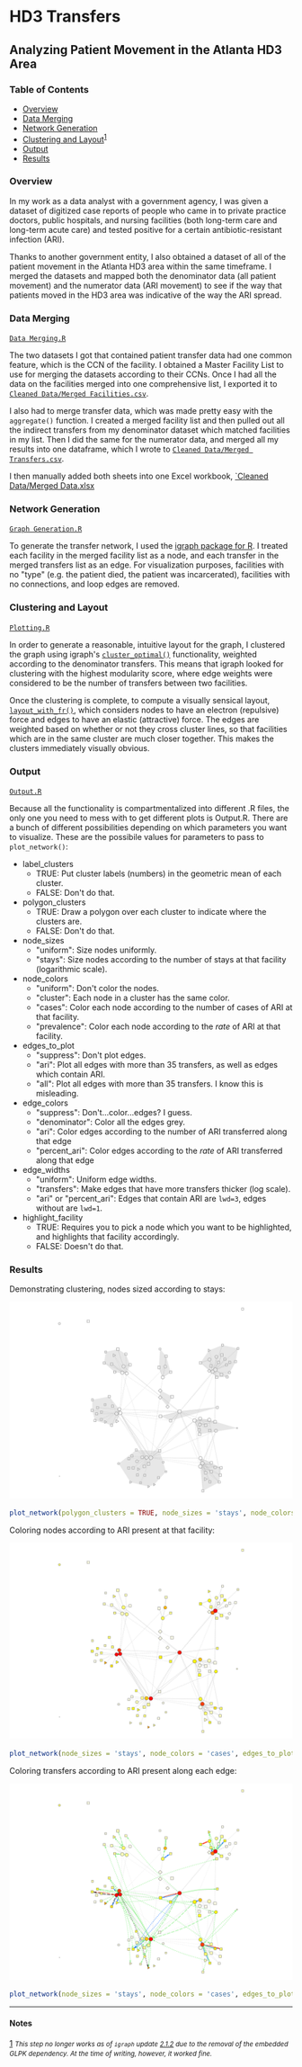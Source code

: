 # HD3 Transfers

## Analyzing Patient Movement in the Atlanta HD3 Area

### Table of Contents

- [Overview](#overview)
- [Data Merging](#data-merging)
- [Network Generation](#network-generation)
- [Clustering and Layout](#clustering-and-layout)<sup id=clustering-and-layout-toc>[1](#footnote-1)</sup>
- [Output](#output)
- [Results](#results)

### Overview

In my work as a data analyst with a government agency, I was given a dataset of digitized case reports of people who came in to private practice doctors, public hospitals, and nursing facilities (both long-term care and long-term acute care) and tested positive for a certain antibiotic-resistant infection (ARI).

Thanks to another government entity, I also obtained a dataset of all of the patient movement in the Atlanta HD3 area within the same timeframe. I merged the datasets and mapped both the denominator data (all patient movement) and the numerator data (ARI movement) to see if the way that patients moved in the HD3 area was indicative of the way the ARI spread.

### Data Merging

[`Data Merging.R`](Data%20Merging.R)

The two datasets I got that contained patient transfer data had one common feature, which is the CCN of the facility. I obtained a Master Facility List to use for merging the datasets according to their CCNs. Once I had all the data on the facilities merged into one comprehensive list, I exported it to [`Cleaned Data/Merged Facilities.csv`](Cleaned%20Data/Merged%20Facilities.csv).

I also had to merge transfer data, which was made pretty easy with the `aggregate()` function. I created a merged facility list and then pulled out all the indirect transfers from my denominator dataset which matched facilities in my list. Then I did the same for the numerator data, and merged all my results into one dataframe, which I wrote to [`Cleaned Data/Merged Transfers.csv`](Cleaned%20Data/Merged%20Transfers.csv).

I then manually added both sheets into one Excel workbook, [\`Cleaned Data/Merged Data.xlsx](Cleaned%20Data/Merged%20Data%20(Template).xlsx)

### Network Generation

[`Graph Generation.R`](Graph%20Generation.R)

To generate the transfer network, I used the [igraph package for R](http://igraph.org/r/). I treated each facility in the merged facility list as a node, and each transfer in the merged transfers list as an edge. For visualization purposes, facilities with no "type" (e.g. the patient died, the patient was incarcerated), facilities with no connections, and loop edges are removed.

### Clustering and Layout

[`Plotting.R`](Plotting.R)

In order to generate a reasonable, intuitive layout for the graph, I clustered the graph using igraph's [`cluster_optimal()`](http://igraph.org/r/doc/cluster_optimal.html) functionality, weighted according to the denominator transfers. This means that igraph looked for clustering with the highest modularity score, where edge weights were considered to be the number of transfers between two facilities.

Once the clustering is complete, to compute a visually sensical layout, [`layout_with_fr()`](http://igraph.org/r/doc/layout_with_fr.html), which considers nodes to have an electron (repulsive) force and edges to have an elastic (attractive) force. The edges are weighted based on whether or not they cross cluster lines, so that facilities which are in the same cluster are much closer together. This makes the clusters immediately visually obvious.

### Output

[`Output.R`](Output.R)

Because all the functionality is compartmentalized into different .R files, the only one you need to mess with to get different plots is Output.R. There are a bunch of different possibilities depending on which parameters you want to visualize. These are the possibile values for parameters to pass to `plot_network()`:

- label\_clusters
  - TRUE: Put cluster labels (numbers) in the geometric mean of each cluster.
  - FALSE: Don't do that.
- polygon\_clusters
  - TRUE: Draw a polygon over each cluster to indicate where the clusters are.
  - FALSE: Don't do that.
- node\_sizes
  - "uniform": Size nodes uniformly.
  - "stays": Size nodes according to the number of stays at that facility (logarithmic scale).
- node\_colors
  - "uniform": Don't color the nodes.
  - "cluster": Each node in a cluster has the same color.
  - "cases": Color each node according to the number of cases of ARI at that facility.
  - "prevalence": Color each node according to the *rate* of ARI at that facility.
- edges\_to\_plot
  - "suppress": Don't plot edges.
  - "ari": Plot all edges with more than 35 transfers, as well as edges which contain ARI.
  - "all": Plot all edges with more than 35 transfers. I know this is misleading.
- edge\_colors
  - "suppress": Don't...color...edges? I guess.
  - "denominator": Color all the edges grey.
  - "ari": Color edges according to the number of ARI transferred along that edge
  - "percent\_ari": Color edges according to the *rate* of ARI transferred along that edge
- edge\_widths
  - "uniform": Uniform edge widths.
  - "transfers": Make edges that have more transfers thicker (log scale).
  - "ari" or "percent\_ari": Edges that contain ARI are `lwd=3`, edges without are `lwd=1`.
- highlight\_facility
  - TRUE: Requires you to pick a node which you want to be highlighted, and highlights that facility accordingly.
  - FALSE: Doesn't do that.

### Results

Demonstrating clustering, nodes sized according to stays:

![Slide1](Visuals/Slide1.png "Clustered Facilities")

``` r
plot_network(polygon_clusters = TRUE, node_sizes = 'stays', node_colors = 'uniform', edges_to_plot = 'all', edge_colors = 'denominator', edge_widths = 'uniform')
```

Coloring nodes according to ARI present at that facility:

![Slide2](Visuals/Slide2.png "Facility Cases")

``` r
plot_network(node_sizes = 'stays', node_colors = 'cases', edges_to_plot = 'all', edge_colors = 'denominator', edge_widths = 'uniform')
```

Coloring transfers according to ARI present along each edge:

![Slide3](Visuals/Slide3.png "ARI Transfers")

``` r
plot_network(node_sizes = 'stays', node_colors = 'cases', edges_to_plot = 'ari', edge_colors = 'ari', edge_widths = 'ari')
```

---

#### Notes

[1](#clustering-and-layout-toc) <small id="footnote">_This step no longer works as of `igraph` update [2.1.2](https://github.com/igraph/rigraph/issues/273) due to the removal of the embedded GLPK dependency. At the time of writing, however, it worked fine._</small>